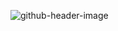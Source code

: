 ![github-header-image](https://github.com/LitMgwebi/LitMgwebi/assets/29978279/26ca6cde-aede-4e90-a8bf-4d825996ee2a)
